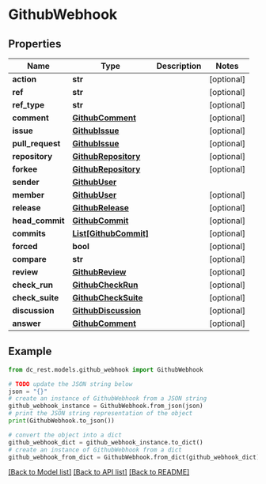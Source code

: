 # GithubWebhook


## Properties

Name | Type | Description | Notes
------------ | ------------- | ------------- | -------------
**action** | **str** |  | [optional] 
**ref** | **str** |  | [optional] 
**ref_type** | **str** |  | [optional] 
**comment** | [**GithubComment**](GithubComment.md) |  | [optional] 
**issue** | [**GithubIssue**](GithubIssue.md) |  | [optional] 
**pull_request** | [**GithubIssue**](GithubIssue.md) |  | [optional] 
**repository** | [**GithubRepository**](GithubRepository.md) |  | [optional] 
**forkee** | [**GithubRepository**](GithubRepository.md) |  | [optional] 
**sender** | [**GithubUser**](GithubUser.md) |  | 
**member** | [**GithubUser**](GithubUser.md) |  | [optional] 
**release** | [**GithubRelease**](GithubRelease.md) |  | [optional] 
**head_commit** | [**GithubCommit**](GithubCommit.md) |  | [optional] 
**commits** | [**List[GithubCommit]**](GithubCommit.md) |  | [optional] 
**forced** | **bool** |  | [optional] 
**compare** | **str** |  | [optional] 
**review** | [**GithubReview**](GithubReview.md) |  | [optional] 
**check_run** | [**GithubCheckRun**](GithubCheckRun.md) |  | [optional] 
**check_suite** | [**GithubCheckSuite**](GithubCheckSuite.md) |  | [optional] 
**discussion** | [**GithubDiscussion**](GithubDiscussion.md) |  | [optional] 
**answer** | [**GithubComment**](GithubComment.md) |  | [optional] 

## Example

```python
from dc_rest.models.github_webhook import GithubWebhook

# TODO update the JSON string below
json = "{}"
# create an instance of GithubWebhook from a JSON string
github_webhook_instance = GithubWebhook.from_json(json)
# print the JSON string representation of the object
print(GithubWebhook.to_json())

# convert the object into a dict
github_webhook_dict = github_webhook_instance.to_dict()
# create an instance of GithubWebhook from a dict
github_webhook_from_dict = GithubWebhook.from_dict(github_webhook_dict)
```
[[Back to Model list]](../README.md#documentation-for-models) [[Back to API list]](../README.md#documentation-for-api-endpoints) [[Back to README]](../README.md)


